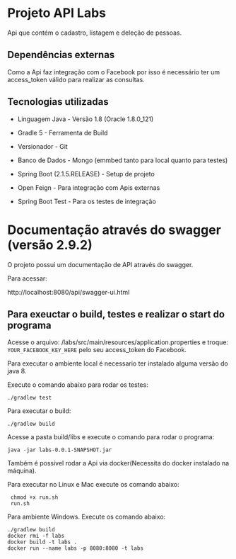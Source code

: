 # Projeto API Labs

Api que contém o cadastro, listagem e deleção de pessoas.

## Dependências externas

Como a Api faz integração com o Facebook por isso é necessário ter um access_token válido para realizar as consultas.

## Tecnologias utilizadas

* Linguagem Java - Versão 1.8 (Oracle 1.8.0_121)

* Gradle 5 - Ferramenta de Build

* Versionador - Git

* Banco de Dados - Mongo (emmbed tanto para local quanto para testes)

* Spring Boot (2.1.5.RELEASE) - Setup de projeto

* Open Feign - Para integração com Apis externas

* Spring Boot Test - Para os testes de integração

# Documentação através do swagger (versão 2.9.2)

O projeto possui um documentação de API através do swagger.

Para acessar:

http://localhost:8080/api/swagger-ui.html


## Para exeuctar o build, testes e realizar o start do programa

Acesse o arquivo:
/labs/src/main/resources/application.properties e troque: `YOUR_FACEBOOK_KEY_HERE` pelo seu access_token do Facebook.

Para executar o ambiente local é necessario ter instalado alguma versão do java 8.

Execute o comando abaixo para rodar os testes:

```
./gradlew test
```

Para executar o build:

```
./gradlew build
```

Acesse a pasta build/libs e execute o comando para rodar o programa:

```
java -jar labs-0.0.1-SNAPSHOT.jar
```

Também é possível rodar a Api via docker(Necessita do docker instalado na máquina).

Para executar no Linux e Mac execute os comando abaixo:

```
 chmod +x run.sh  
 run.sh
```
Para ambiente Windows. Execute os comando abaixo:
```
./gradlew build
docker rmi -f labs
docker build -t labs .
docker run --name labs -p 8080:8080 -t labs
```
